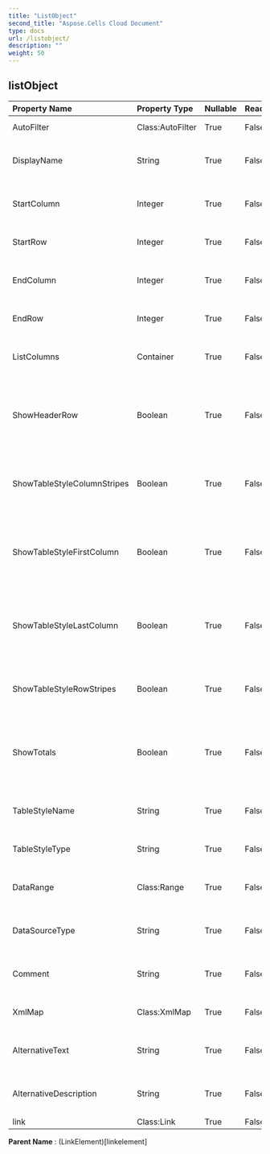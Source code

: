 ```yaml
---
title: "ListObject"
second_title: "Aspose.Cells Cloud Document"
type: docs
url: /listobject/
description: ""
weight: 50
---
```


## **listObject**

 

| Property Name | Property Type | Nullable |  ReadOnly | DefaultValue | Description | 
| :- | :- | :- |:- |  :- | :- |
| AutoFilter | Class:AutoFilter | True |  False |  | Gets auto filter. |  
| DisplayName | String | True |  False |  | Gets and sets the display name. |  
| StartColumn | Integer | True |  False |  | Gets the start column of the range. |  
| StartRow | Integer | True |  False |  | Gets the start row of the range. |  
| EndColumn | Integer | True |  False |  | Gets the end column of the range. |  
| EndRow | Integer | True |  False |  | Gets the end  row of the range. |  
| ListColumns | Container | True |  False |  | Gets ListColumns of the ListObject. |  
| ShowHeaderRow | Boolean | True |  False |  | Gets and sets whether this ListObject show header row. |  
| ShowTableStyleColumnStripes | Boolean | True |  False |  | Indicates whether column stripe formatting is applied. |  
| ShowTableStyleFirstColumn | Boolean | True |  False |  | Indicates whether the first column in the table should have the style applied. |  
| ShowTableStyleLastColumn | Boolean | True |  False |  | Indicates whether the last column in the table should have the style applied. |  
| ShowTableStyleRowStripes | Boolean | True |  False |  | Indicates whether row stripe formatting is applied. |  
| ShowTotals | Boolean | True |  False |  | Gets and sets whether this ListObject show total row. |  
| TableStyleName | String | True |  False |  | Gets and sets the table style name. |  
| TableStyleType | String | True |  False |  | Gets and the built-in table style. |  
| DataRange | Class:Range | True |  False |  | Gets the data range of the ListObject. |  
| DataSourceType | String | True |  False |  | Gets the data source type of the table. |  
| Comment | String | True |  False |  | Gets and sets the comment of the table. |  
| XmlMap | Class:XmlMap | True |  False |  | Gets an  used for this list. |  
| AlternativeText | String | True |  False |  | Gets and sets the alternative text. |  
| AlternativeDescription | String | True |  False |  | Gets and sets the alternative description. |  
| link | Class:Link | True |  False |  |  |  

**Parent Name** : (LinkElement)[linkelement]

